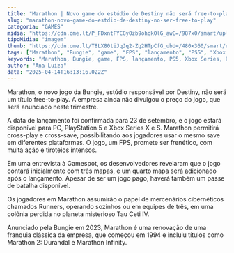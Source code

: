 ```yaml
---
title: "Marathon | Novo game do estúdio de Destiny não será free-to-play"
slug: "marathon-novo-game-do-estdio-de-destiny-no-ser-free-to-play"
categoria: "GAMES"
midia: "https://cdn.ome.lt/P_FDxntFYCGy0zb9ohqkOlG_awE=/987x0/smart/uploads/conteudo/fotos/OMELETE_CAPA_-_2025-04-14T121959.844.png"
tipoMidia: "imagem"
thumb: "https://cdn.ome.lt/T8LX80tiJqJq2-Zg2HTpCfG_ubU=/480x360/smart/extras/conteudos/omelete_THUMB_-_2025-04-14T121949.316.png"
tags: ["Marathon", "Bungie", "game", "FPS", "lançamento", "PS5", "Xbox Series", "PC", "jogo pago"]
keywords: "Marathon, Bungie, game, FPS, lançamento, PS5, Xbox Series, PC, jogo pago"
author: "Ana Luiza"
data: "2025-04-14T16:13:16.022Z"
---
```


Marathon, o novo jogo da Bungie, estúdio responsável por Destiny, não será um título free-to-play. A empresa ainda não divulgou o preço do jogo, que será anunciado neste trimestre. 

A data de lançamento foi confirmada para 23 de setembro, e o jogo estará disponível para PC, PlayStation 5 e Xbox Series X e S. Marathon permitirá cross-play e cross-save, possibilitando aos jogadores usar o mesmo save em diferentes plataformas. O jogo, um FPS, promete ser frenético, com muita ação e tiroteios intensos. 

Em uma entrevista à Gamespot, os desenvolvedores revelaram que o jogo contará inicialmente com três mapas, e um quarto mapa será adicionado após o lançamento. Apesar de ser um jogo pago, haverá também um passe de batalha disponível. 

Os jogadores em Marathon assumirão o papel de mercenários cibernéticos chamados Runners, operando sozinhos ou em equipes de três, em uma colônia perdida no planeta misterioso Tau Ceti IV. 

Anunciado pela Bungie em 2023, Marathon é uma renovação de uma franquia clássica da empresa, que começou em 1994 e incluiu títulos como Marathon 2: Durandal e Marathon Infinity.
